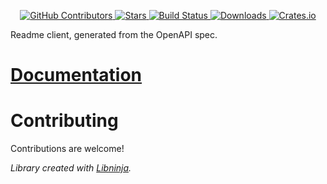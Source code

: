 <div id="top"></div>

<p align="center">
    <a href="https://github.com/libninjacom/readme-rs/graphs/contributors">
        <img src="https://img.shields.io/github/contributors/libninjacom/readme-rs.svg?style=flat-square" alt="GitHub Contributors" />
    </a>
    <a href="https://github.com/libninjacom/readme-rs/stargazers">
        <img src="https://img.shields.io/github/stars/libninjacom/readme-rs.svg?style=flat-square" alt="Stars" />
    </a>
    <a href="https://github.com/libninjacom/readme-rs/actions">
        <img src="https://img.shields.io/github/workflow/status/libninjacom/readme-rs/test?style=flat-square" alt="Build Status" />
    </a>
    
<a href="https://crates.io/crates/readme-api">
    <img src="https://img.shields.io/crates/d/readme-api?style=flat-square" alt="Downloads" />
</a>
<a href="https://crates.io/crates/readme-api">
    <img src="https://img.shields.io/crates/v/readme-api?style=flat-square" alt="Crates.io" />
</a>

</p>



Readme client, generated from the OpenAPI spec.

# [Documentation](https://docs.rs/readme-api)

# Contributing

Contributions are welcome!

*Library created with [Libninja](https://www.libninja.com).*